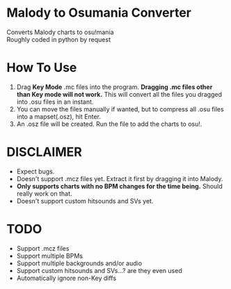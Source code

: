 # Malody to Osumania Converter
Converts Malody charts to osu!mania\
Roughly coded in python by request
# How To Use
1. Drag **Key Mode** .mc files into the program. **Dragging .mc files other than Key mode will not work.** This will convert all the files you dragged into .osu files in an instant.
2. You can move the files manually if wanted, but to compress all .osu files into a mapset(.osz), hit Enter.
3. An .osz file will be created. Run the file to add the charts to osu!.
# DISCLAIMER
* Expect bugs.
* Doesn't support .mcz files yet. Extract it first by dragging it into Malody.
* **Only supports charts with no BPM changes for the time being.** Should really work on that.
* Doesn't support custom hitsounds and SVs yet.
# TODO
* Support .mcz files
* Support multiple BPMs
* Support multiple backgrounds and/or audio
* Support custom hitsounds and SVs...? are they even used
* Automatically ignore non-Key diffs